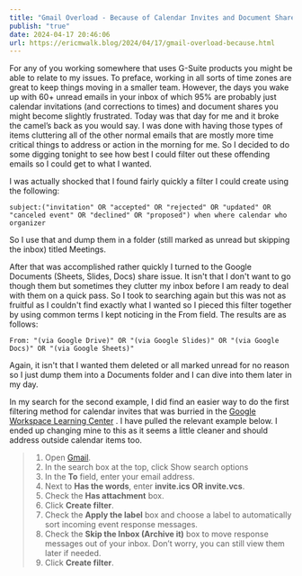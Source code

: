 ```yaml
---
title: "Gmail Overload - Because of Calendar Invites and Document Shares"
publish: "true"
date: 2024-04-17 20:46:06
url: https://ericmwalk.blog/2024/04/17/gmail-overload-because.html
---
```


For any of you working somewhere that uses G-Suite products you might be able to relate to my issues. To preface, working in all sorts of time zones are great to keep things moving in a smaller team. However, the days you wake up with 60+ unread emails in your inbox of which 95% are probably just calendar invitations (and corrections to times) and document shares you might become slightly frustrated. Today was that day for me and it broke the camel’s back as you would say. I was done with having those types of items cluttering all of the other normal emails that are mostly more time critical things to address or action in the morning for me. So I decided to do some digging tonight to see how best I could filter out these offending emails so I could get to what I wanted.

I was actually shocked that I found fairly quickly a filter I could create using the following:

`subject:("invitation" OR "accepted" OR "rejected" OR "updated" OR "canceled event" OR "declined" OR "proposed") when where calendar who organizer`

So I use that and dump them in a folder (still marked as unread but skipping the inbox) titled Meetings.

After that was accomplished rather quickly I turned to the Google Documents (Sheets, Slides, Docs) share issue. It isn't that I don't want to go though them but sometimes they clutter my inbox before I am ready to deal with them on a quick pass. So I took to searching again but this was not as fruitful as I couldn't find exactly what I wanted so I pieced this filter together by using common terms I kept noticing in the From field. The results are as follows:

`From: "(via Google Drive)" OR "(via Google Slides)" OR "(via Google Docs)" OR "(via Google Sheets)"`

Again, it isn't that I wanted them deleted or all marked unread for no reason so I just dump them into a Documents folder and I can dive into them later in my day.

In my search for the second example, I did find an easier way to do the first filtering method for calendar invites that was burried in the [Google Workspace Learning Center](https://support.google.com/a/users/answer/11387073?sjid=7810924241319776005-NC&visit_id=638489925966315276-713929201&rd=1#filter_calendar&zippy=%2Clearn-how) . I have pulled the relevant example below. I ended up changing mine to this as it seems a little cleaner and should address outside calendar items too.

>1. Open [Gmail](https://mail.google.com/).
>2. In the search box at the top, click Show search options
>3. In the **To** field, enter your email address.
>4. Next to **Has the words**, enter **invite.ics OR invite.vcs**.
>5. Check the **Has attachment** box.
>6. Click **Create filter**.
>7. Check the **Apply the label** box and choose a label to automatically sort incoming event response messages.
>8. Check the **Skip the Inbox (Archive it)** box to move response messages out of your inbox. Don’t worry, you can still view them later if needed.
>9. Click **Create filter**.